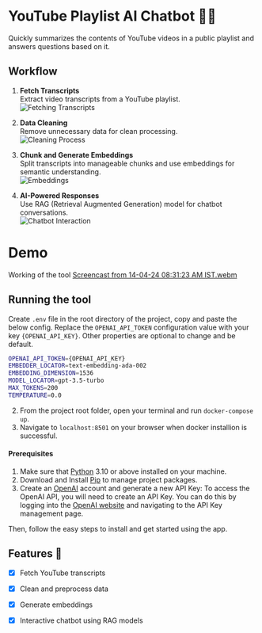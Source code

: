 #  YouTube Playlist AI Chatbot 🤖🎥
Quickly summarizes the contents of YouTube videos in a public playlist and answers questions based on it.

## Workflow
1. **Fetch Transcripts**  
   Extract video transcripts from a YouTube playlist.  
   ![Fetching Transcripts](https://cdn.prod.website-files.com/634e7aa49f5b025e1fd9e87b/664e41b6eda3d7487ae3c577_descript_s_youtube_description_generator_writing_a_2e1c.webp)

2. **Data Cleaning**  
   Remove unnecessary data for clean processing.  
   ![Cleaning Process](https://datascientest.com/en/files/2023/04/illu_data_cleaning_blog_2-07.jpg)

3. **Chunk and Generate Embeddings**  
   Split transcripts into manageable chunks and use embeddings for semantic understanding.  
   ![Embeddings](https://miro.medium.com/v2/resize:fit:717/1*2G5plo83o4l9PcriBG4ncA.png)

4. **AI-Powered Responses**  
   Use RAG (Retrieval Augmented Generation) model for chatbot conversations.  
   ![Chatbot Interaction](https://pub-e93d5c9fdf134c89830082377f6df465.r2.dev/2024/02/The-RAG-Processs-1024x356.webp)


# Demo
Working of the tool
[Screencast from 14-04-24 08:31:23 AM IST.webm](https://github.com/SaumyaRR8/Youtube-playlist-chat/assets/97652981/0874ecb1-3bb8-4369-9b2c-eead3b039546)

## Running the tool
Create `.env` file in the root directory of the project, copy and paste the below config. Replace the `OPENAI_API_TOKEN` configuration value with your key `{OPENAI_API_KEY}`. Other properties are optional to change and be default.

```bash
OPENAI_API_TOKEN={OPENAI_API_KEY}
EMBEDDER_LOCATOR=text-embedding-ada-002
EMBEDDING_DIMENSION=1536
MODEL_LOCATOR=gpt-3.5-turbo
MAX_TOKENS=200
TEMPERATURE=0.0
```

2. From the project root folder, open your terminal and run `docker-compose up`.
3. Navigate to `localhost:8501` on your browser when docker installion is successful.

#### Prerequisites

1. Make sure that [Python](https://www.python.org/downloads/) 3.10 or above installed on your machine.
2. Download and Install [Pip](https://pip.pypa.io/en/stable/installation/) to manage project packages.
3. Create an [OpenAI](https://openai.com/) account and generate a new API Key: To access the OpenAI API, you will need to create an API Key. You can do this by logging into the [OpenAI website](https://openai.com/product) and navigating to the API Key management page.

Then, follow the easy steps to install and get started using the app.


## Features 🌟
- [x] Fetch YouTube transcripts
- [x] Clean and preprocess data
- [x] Generate embeddings
- [x] Interactive chatbot using RAG models


